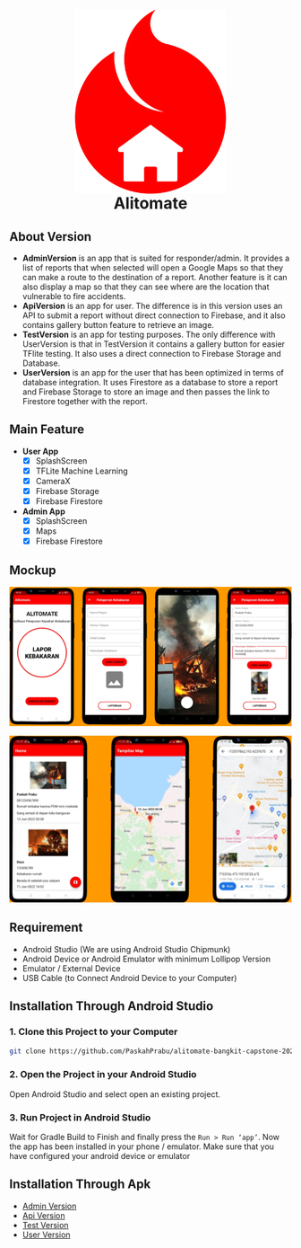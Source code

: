 <h1 align="center">
  <img align="center" src="/misc/images/icon.png"  width="270"></img>
<br>
Alitomate
</h1>

## About Version
- **AdminVersion** is an app that is suited for responder/admin. It provides a list of reports that when selected will open a Google Maps so that they can make a route to the destination of a report. Another feature is it can also display a map so that they can see where are the location that vulnerable to fire accidents.
- **ApiVersion** is an app for user. The difference is in this version uses an API to submit a report without direct connection to Firebase, and it also contains gallery button feature to retrieve an image.
- **TestVersion** is an app for testing purposes. The only difference with UserVersion is that in TestVersion it contains a gallery button for easier TFlite testing. It also uses a direct connection to Firebase Storage and Database.
- **UserVersion** is an app for the user that has been optimized in terms of database integration. It uses Firestore as a database to store a report and Firebase Storage to store an image and then passes the link to Firestore together with the report.

## Main Feature
- **User App**
  - [x] SplashScreen
  - [x] TFLite Machine Learning
  - [x] CameraX
  - [x] Firebase Storage
  - [x] Firebase Firestore
- **Admin App** 
  - [x] SplashScreen
  - [x] Maps
  - [x] Firebase Firestore

## Mockup
<p align="center">
  <img src="/misc/images/usermockup.png" width="600">
</p>
<p align="center">
  <img src="/misc/images/adminmockup.png" width="600">
</p>

## Requirement
* Android Studio (We are using Android Studio Chipmunk)
* Android Device or Android Emulator with minimum Lollipop Version
* Emulator / External Device
* USB Cable (to Connect Android Device to your Computer)

## Installation Through Android Studio
### 1. Clone this Project to your Computer
```bash
git clone https://github.com/PaskahPrabu/alitomate-bangkit-capstone-2022.git
```

### 2. Open the Project in your Android Studio
Open Android Studio and select open an existing project.

### 3. Run Project in Android Studio
Wait for Gradle Build to Finish and finally press the `Run > Run ‘app’`. Now the app has been installed in your phone / emulator. Make sure that you have configured your android device or emulator 

## Installation Through Apk
- [Admin Version](https://drive.google.com/file/d/15wc3a_kOF-4PFnlQkdpkPAzfFocFOX4K/view?usp=sharing)
- [Api Version](https://drive.google.com/file/d/17UNNj2UdYA6GER3bLB47VegwYh809wWQ/view?usp=sharing)
- [Test Version](https://drive.google.com/file/d/1pIPKkbbKj5EHuqiykbCtT8K17nOf7UkP/view?usp=sharing)
- [User Version](https://drive.google.com/file/d/1LF2OvW46NCDiTYnEOB8Es3FYF5Svr0Pk/view?usp=sharing)


